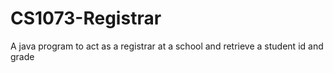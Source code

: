 # CS1073-Registrar
A java program to act as a registrar at a school and retrieve a student id and grade
